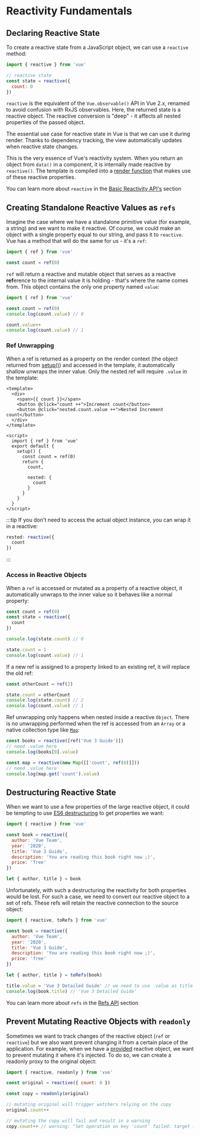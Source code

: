 # Reactivity Fundamentals

## Declaring Reactive State

To create a reactive state from a JavaScript object, we can use a `reactive` method:

```js
import { reactive } from 'vue'

// reactive state
const state = reactive({
  count: 0
})
```

`reactive` is the equivalent of the `Vue.observable()` API in Vue 2.x, renamed to avoid confusion with RxJS observables. Here, the returned state is a reactive object. The reactive conversion is "deep" - it affects all nested properties of the passed object.

The essential use case for reactive state in Vue is that we can use it during render. Thanks to dependency tracking, the view automatically updates when reactive state changes.

This is the very essence of Vue's reactivity system. When you return an object from `data()` in a component, it is internally made reactive by `reactive()`. The template is compiled into a [render function](render-function.html) that makes use of these reactive properties.

You can learn more about `reactive` in the [Basic Reactivity API's](../api/basic-reactivity.html) section

## Creating Standalone Reactive Values as `refs`

Imagine the case where we have a standalone primitive value (for example, a string) and we want to make it reactive. Of course, we could make an object with a single property equal to our string, and pass it to `reactive`. Vue has a method that will do the same for us - it's a `ref`:

```js
import { ref } from 'vue'

const count = ref(0)
```

`ref` will return a reactive and mutable object that serves as a reactive **ref**erence to the internal value it is holding - that's where the name comes from. This object contains the only one property named `value`:

```js
import { ref } from 'vue'

const count = ref(0)
console.log(count.value) // 0

count.value++
console.log(count.value) // 1
```

### Ref Unwrapping

When a ref is returned as a property on the render context (the object returned from [setup()](composition-api-setup.html)) and accessed in the template, it automatically shallow unwraps the inner value. Only the nested ref will require `.value` in the template:

```vue-html
<template>
  <div>
    <span>{{ count }}</span>
    <button @click="count ++">Increment count</button>
    <button @click="nested.count.value ++">Nested Increment count</button>
  </div>
</template>

<script>
  import { ref } from 'vue'
  export default {
    setup() {
      const count = ref(0)
      return {
        count,

        nested: {
          count
        }
      }
    }
  }
</script>
```

:::tip
  If you don't need to access the actual object instance, you can wrap it in a reactive:

  ```js
  rested: reactive({
    count
  })
  ```
:::

### Access in Reactive Objects

When a `ref` is accessed or mutated as a property of a reactive object, it automatically unwraps to the inner value so it behaves like a normal property:

```js
const count = ref(0)
const state = reactive({
  count
})

console.log(state.count) // 0

state.count = 1
console.log(count.value) // 1
```

If a new ref is assigned to a property linked to an existing ref, it will replace the old ref:

```js
const otherCount = ref(2)

state.count = otherCount
console.log(state.count) // 2
console.log(count.value) // 1
```

Ref unwrapping only happens when nested inside a reactive `Object`. There is no unwrapping performed when the ref is accessed from an `Array` or a native collection type like [`Map`](https://developer.mozilla.org/en-US/docs/Web/JavaScript/Reference/Global_Objects/Map):

```js
const books = reactive([ref('Vue 3 Guide')])
// need .value here
console.log(books[0].value)

const map = reactive(new Map([['count', ref(0)]]))
// need .value here
console.log(map.get('count').value)
```

## Destructuring Reactive State

When we want to use a few properties of the large reactive object, it could be tempting to use [ES6 destructuring](https://developer.mozilla.org/en-US/docs/Web/JavaScript/Reference/Operators/Destructuring_assignment) to get properties we want:

```js
import { reactive } from 'vue'

const book = reactive({
  author: 'Vue Team',
  year: '2020',
  title: 'Vue 3 Guide',
  description: 'You are reading this book right now ;)',
  price: 'free'
})

let { author, title } = book
```

Unfortunately, with such a destructuring the reactivity for both properties would be lost. For such a case, we need to convert our reactive object to a set of refs. These refs will retain the reactive connection to the source object:

```js
import { reactive, toRefs } from 'vue'

const book = reactive({
  author: 'Vue Team',
  year: '2020',
  title: 'Vue 3 Guide',
  description: 'You are reading this book right now ;)',
  price: 'free'
})

let { author, title } = toRefs(book)

title.value = 'Vue 3 Detailed Guide' // we need to use .value as title is a ref now
console.log(book.title) // 'Vue 3 Detailed Guide'
```

You can learn more about `refs` in the [Refs API](../api/refs-api.html#ref) section

## Prevent Mutating Reactive Objects with `readonly`

Sometimes we want to track changes of the reactive object (`ref` or `reactive`) but we also want prevent changing it from a certain place of the application. For example, when we have a [provided](component-provide-inject.html) reactive object, we want to prevent mutating it where it's injected. To do so, we can create a readonly proxy to the original object:

```js
import { reactive, readonly } from 'vue'

const original = reactive({ count: 0 })

const copy = readonly(original)

// mutating original will trigger watchers relying on the copy
original.count++

// mutating the copy will fail and result in a warning
copy.count++ // warning: "Set operation on key 'count' failed: target is readonly."
```
